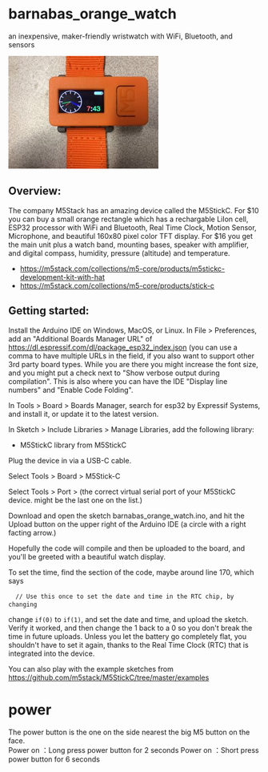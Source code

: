 # barnabas_orange_watch
an inexpensive, maker-friendly wristwatch with WiFi, Bluetooth, and sensors

![](./images/m5stickC_watch_analog_and_digital_screen.jpg "M5StickC with Analog and Digital watch face.")

## Overview:
The company M5Stack has an amazing device called the M5StickC.  For $10 you can buy a small orange rectangle which has a rechargable LiIon cell, ESP32 processor with WiFi and Bluetooth, Real Time Clock, Motion Sensor, Microphone, and beautiful 160x80 pixel color TFT display.  For $16 you get the main unit plus a watch band, mounting bases, speaker with amplifier, and digital compass, humidity, pressure (altitude) and temperature.
* https://m5stack.com/collections/m5-core/products/m5stickc-development-kit-with-hat
* https://m5stack.com/collections/m5-core/products/stick-c


## Getting started:
Install the Arduino IDE on Windows, MacOS, or Linux.  In File > Preferences, add an "Additional Boards Manager URL" of https://dl.espressif.com/dl/package_esp32_index.json  (you can use a comma to have multiple URLs in the field, if you also want to support other 3rd party board types.  While you are there you might increase the font size, and you might put a check next to "Show verbose output during compilation".  This is also where you can have the IDE "Display line numbers" and "Enable Code Folding".

In Tools > Board > Boards Manager, search for esp32 by Expressif Systems, and install it, or update it to the latest version.

In Sketch > Include Libraries > Manage Libraries, add the following library:
* M5StickC library from M5StickC

Plug the device in via a USB-C cable.

Select Tools > Board > M5Stick-C

Select Tools > Port > (the correct virtual serial port of your M5StickC device.  might be the last one on the list.)

Download and open the sketch barnabas_orange_watch.ino, and hit the Upload button on the upper right of the Arduino IDE (a circle with a right facting arrow.)

Hopefully the code will compile and then be uploaded to the board, and you'll be greeted with a beautiful watch display.

To set the time, find the section of the code, maybe around line 170, which says
```
  // Use this once to set the date and time in the RTC chip, by changing
```
change `if(0)` to `if(1)`, and set the date and time, and upload the sketch.   Verify it worked, and then change the 1 back to a 0 so you don't break the time in future uploads.  Unless you let the battery go completely flat, you shouldn't have to set it again, thanks to the Real Time Clock (RTC) that is integrated into the device.

You can also play with the example sketches from https://github.com/m5stack/M5StickC/tree/master/examples

# power
The power button is the one on the side nearest the big M5 button on the face.  
    Power on ：Long press power button for 2 seconds
    Power on ：Short press power button for 6 seconds

